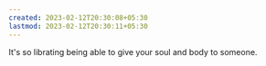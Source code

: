 ```yaml
---
created: 2023-02-12T20:30:08+05:30
lastmod: 2023-02-12T20:30:11+05:30
---
```


It's so librating being able to give your soul and body to someone.
